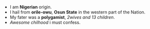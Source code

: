 - I am **Nigerian** origin. 
- I hail from **orile-owu**, **Osun State** in the western part of the Nation.
- My fater was a **polygamist**, *2wives and 13 children*.
- *Awesome chilhood* i must confess.
